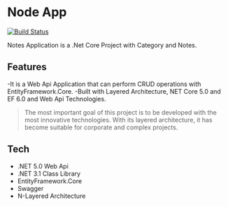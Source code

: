 # Node App

[![Build Status](https://travis-ci.org/joemccann/dillinger.svg?branch=master)](https://travis-ci.org/joemccann/dillinger)

Notes Application is a .Net Core Project with Category and Notes.

## Features
-It is a Web Api Application that can perform CRUD operations with EntityFramework.Core.
-Built with Layered Architecture, NET Core 5.0 and EF 6.0 and Web Api Technologies.


> The most important goal of this project is to be developed with the most innovative technologies. With its layered architecture, it has become suitable for corporate and complex projects.

## Tech

- .NET 5.0 Web Api
- .NET 3.1 Class Library
- EntityFramework.Core
- Swagger
- N-Layered Architecture
